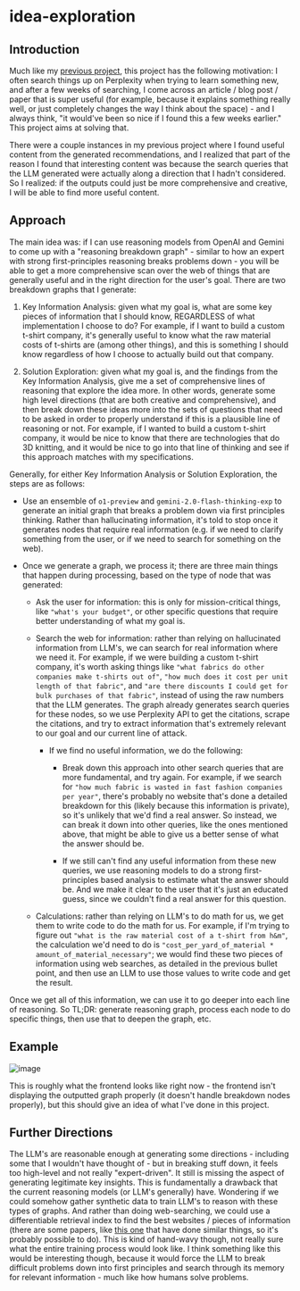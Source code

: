 # idea-exploration

## Introduction

Much like my [previous project](https://github.com/venkatesh-narayan/learning-agent/tree/main), this project has the following motivation: I often search things up on Perplexity when trying to learn something new, and after a few weeks of searching, I come across an article / blog post / paper that is super useful (for example, because it explains something really well, or just completely changes the way I think about the space) - and I always think, "it would've been so nice if I found this a few weeks earlier." This project aims at solving that.

There were a couple instances in my previous project where I found useful content from the generated recommendations, and I realized that part of the reason I found that interesting content was because the search queries that the LLM generated were actually along a direction that I hadn't considered. So I realized: if the outputs could just be more comprehensive and creative, I will be able to find more useful content.

## Approach

The main idea was: if I can use reasoning models from OpenAI and Gemini to come up with a "reasoning breakdown graph" - similar to how an expert with strong first-principles reasoning breaks problems down - you will be able to get a more comprehensive scan over the web of things that are generally useful and in the right direction for the user's goal. There are two breakdown graphs that I generate:

1. Key Information Analysis: given what my goal is, what are some key pieces of information that I should know, REGARDLESS of what implementation I choose to do? For example, if I want to build a custom t-shirt company, it's generally useful to know what the raw material costs of t-shirts are (among other things), and this is something I should know regardless of how I choose to actually build out that company.

2. Solution Exploration: given what my goal is, and the findings from the Key Information Analysis, give me a set of comprehensive lines of reasoning that explore the idea more. In other words, generate some high level directions (that are both creative and comprehensive), and then break down these ideas more into the sets of questions that need to be asked in order to properly understand if this is a plausible line of reasoning or not. For example, if I wanted to build a custom t-shirt company, it would be nice to know that there are technologies that do 3D knitting, and it would be nice to go into that line of thinking and see if this approach matches with my specifications.

Generally, for either Key Information Analysis or Solution Exploration, the steps are as follows:

- Use an ensemble of `o1-preview` and `gemini-2.0-flash-thinking-exp` to generate an initial graph that breaks a problem down via first principles thinking. Rather than hallucinating information, it's told to stop once it generates nodes that require real information (e.g. if we need to clarify something from the user, or if we need to search for something on the web).

- Once we generate a graph, we process it; there are three main things that happen during processing, based on the type of node that was generated:
    - Ask the user for information: this is only for mission-critical things, like `"what's your budget"`, or other specific questions that require better understanding of what my goal is.

    - Search the web for information: rather than relying on hallucinated information from LLM's, we can search for real information where we need it. For example, if we were building a custom t-shirt company, it's worth asking things like `"what fabrics do other companies make t-shirts out of"`, `"how much does it cost per unit length of that fabric"`, and `"are there discounts I could get for bulk purchases of that fabric"`, instead of using the raw numbers that the LLM generates. The graph already generates search queries for these nodes, so we use Perplexity API to get the citations, scrape the citations, and try to extract information that's extremely relevant to our goal and our current line of attack.

        - If we find no useful information, we do the following:
            - Break down this approach into other search queries that are more fundamental, and try again. For example, if we search for `"how much fabric is wasted in fast fashion companies per year"`, there's probably no website that's done a detailed breakdown for this (likely because this information is private), so it's unlikely that we'd find a real answer. So instead, we can break it down into other queries, like the ones mentioned above, that might be able to give us a better sense of what the answer should be.

            - If we still can't find any useful information from these new queries, we use reasoning models to do a strong first-principles based analysis to estimate what the answer should be. And we make it clear to the user that it's just an educated guess, since we couldn't find a real answer for this question.

    - Calculations: rather than relying on LLM's to do math for us, we get them to write code to do the math for us. For example, if I'm trying to figure out `"what is the raw material cost of a t-shirt from h&m"`, the calculation we'd need to do is `"cost_per_yard_of_material * amount_of_material_necessary"`; we would find these two pieces of information using web searches, as detailed in the previous bullet point, and then use an LLM to use those values to write code and get the result.

Once we get all of this information, we can use it to go deeper into each line of reasoning. So TL;DR: generate reasoning graph, process each node to do specific things, then use that to deepen the graph, etc.

## Example

![image](https://github.com/user-attachments/assets/c48f5a55-ce1c-49ca-b191-53a59aa873f2)

This is roughly what the frontend looks like right now - the frontend isn't displaying the outputted graph properly (it doesn't handle breakdown nodes properly), but this should give an idea of what I've done in this project.

## Further Directions

The LLM's are reasonable enough at generating some directions - including some that I wouldn't have thought of - but in breaking stuff down, it feels too high-level and not really "expert-driven". It still is missing the aspect of generating legitimate key insights. This is fundamentally a drawback that the current reasoning models (or LLM's generally) have. Wondering if we could somehow gather synthetic data to train LLM's to reason with these types of graphs. And rather than doing web-searching, we could use a differentiable retrieval index to find the best websites / pieces of information (there are some papers, like [this one](https://arxiv.org/pdf/2202.06991) that have done similar things, so it's probably possible to do). This is kind of hand-wavy though, not really sure what the entire training process would look like. I think something like this would be interesting though, because it would force the LLM to break difficult problems down into first principles and search through its memory for relevant information - much like how humans solve problems.
